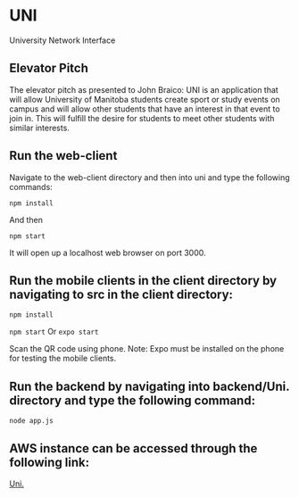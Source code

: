 # UNI
University Network Interface

## Elevator Pitch 
The elevator pitch as presented to John Braico:
UNI is an application that will allow University of Manitoba students create sport or study events on campus and will allow other students that have an interest in that event to join in. This will fulfill the desire for students to meet other students with similar interests.

## Run the web-client
Navigate to the web-client directory and then into uni and type the following commands:

`npm install`

And then 

`npm start`

It will open up a localhost web browser on port 3000.

## Run the mobile clients in the client directory by navigating to src in the client directory:

`npm install`

`npm start` Or `expo start`


Scan the QR code using phone. Note: Expo must be installed on the phone for testing the mobile clients.

## Run the backend by navigating into backend/Uni. directory and type the following command:

`node app.js` 


## AWS instance can be accessed through the following link:

[Uni.](http://ec2-99-79-39-110.ca-central-1.compute.amazonaws.com:3000)
